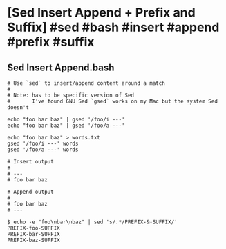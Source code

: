 # [Sed Insert Append + Prefix and Suffix] #sed #bash #insert #append #prefix #suffix

## Sed Insert Append.bash

```shell
# Use `sed` to insert/append content around a match 
#
# Note: has to be specific version of Sed
#       I've found GNU Sed `gsed` works on my Mac but the system Sed doesn't

echo "foo bar baz" | gsed '/foo/i ---'
echo "foo bar baz" | gsed '/foo/a ---'

echo "foo bar baz" > words.txt
gsed '/foo/i ---' words
gsed '/foo/a ---' words

# Insert output
#
# ---
# foo bar baz

# Append output
#
# foo bar baz
# ---

$ echo -e "foo\nbar\nbaz" | sed 's/.*/PREFIX-&-SUFFIX/'
PREFIX-foo-SUFFIX
PREFIX-bar-SUFFIX
PREFIX-baz-SUFFIX
```

